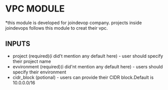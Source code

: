 # VPC MODULE
*this module is developed for joindevop company. projects inside joindevops follows this module to creat their vpc.

## INPUTS
* project (required)(i did't mention any default here) - user should specify their project name
* evvironment (required)(i did'nt mention any default here) - users should specify their environment
* cidr_block (potional) - users can provide their CIDR block.Default is 10.0.0.0/16